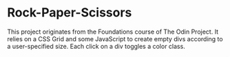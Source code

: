 # Rock-Paper-Scissors

This project originates from the Foundations course of The Odin Project.
It relies on a CSS Grid and some JavaScript to create empty divs according to a user-specified size.
Each click on a div toggles a color class.
